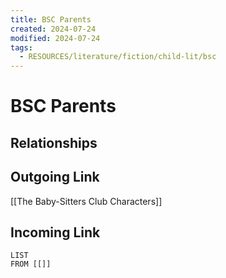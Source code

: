 ```yaml
---
title: BSC Parents
created: 2024-07-24
modified: 2024-07-24
tags:
  - RESOURCES/literature/fiction/child-lit/bsc
---
```

# BSC Parents
## Relationships

## Outgoing Link
[[The Baby-Sitters Club Characters]]
## Incoming Link
```dataview
LIST
FROM [[]]
```
